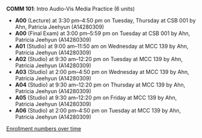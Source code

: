 **COMM 101**: Intro Audio-Vis Media Practice (6 units)

- **A00** (Lecture) at 3:30 pm–4:50 pm on Tuesday, Thursday at CSB 001 by Ahn, Patricia Jeehyun (A14280309)
- **A00** (Final Exam) at 3:00 pm–5:59 pm on Tuesday at CSB 001 by Ahn, Patricia Jeehyun (A14280309)
- **A01** (Studio) at 9:00 am–11:50 am on Wednesday at MCC 139 by Ahn, Patricia Jeehyun (A14280309)
- **A02** (Studio) at 9:30 am–12:20 pm on Tuesday at MCC 139 by Ahn, Patricia Jeehyun (A14280309)
- **A03** (Studio) at 2:00 pm–4:50 pm on Wednesday at MCC 139 by Ahn, Patricia Jeehyun (A14280309)
- **A04** (Studio) at 9:30 am–12:20 pm on Thursday at MCC 139 by Ahn, Patricia Jeehyun (A14280309)
- **A05** (Studio) at 9:30 am–12:20 pm on Friday at MCC 139 by Ahn, Patricia Jeehyun (A14280309)
- **A06** (Studio) at 2:00 pm–4:50 pm on Tuesday at MCC 139 by Ahn, Patricia Jeehyun (A14280309)

[Enrollment numbers over time](./COMM101.tsv)
